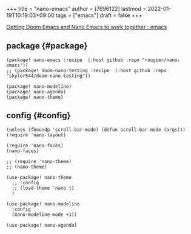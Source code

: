 +++
title = "nano-emacs"
author = [7696122]
lastmod = 2022-01-19T10:19:03+09:00
tags = ["emacs"]
draft = false
+++

[Getting Doom Emacs and Nano Emacs to work together : emacs](https://www.reddit.com/r/emacs/comments/lncawq/getting%5Fdoom%5Femacs%5Fand%5Fnano%5Femacs%5Fto%5Fwork%5Ftogether/)  


## package {#package}

```elisp
(package! nano-emacs :recipe  (:host github :repo "rougier/nano-emacs"))
;; (package! doom-nano-testing :recipe  (:host github :repo "skyler544/doom-nano-testing"))

(package! nano-modeline)
(package! nano-agenda)
(package! nano-theme)
```


## config {#config}

```elisp
(unless (fboundp 'scroll-bar-mode) (defun scroll-bar-mode (args)))
(require 'nano-layout)

(require 'nano-faces)
(nano-faces)

;; (require 'nano-theme)
;; (nano-theme)

(use-package! nano-theme
  ;; :config
  ;; (load-theme 'nano t)
  )

(use-package! nano-modeline
  :config
  (nano-modeline-mode +1))

(use-package! nano-agenda)
```
